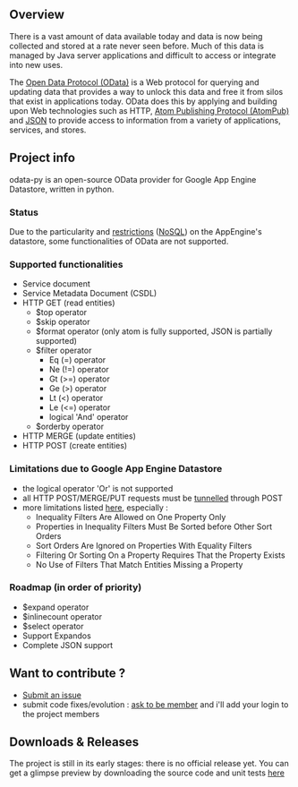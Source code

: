 ## Overview ##
There is a vast amount of data available today and data is now being collected and stored at a rate never seen before. Much of this data is managed by Java server applications and difficult to access or integrate into new uses.

The [Open Data Protocol (OData)](http://www.odata.org/) is a Web protocol for querying and updating data that provides a way to unlock this data and free it from silos that exist in applications today. OData does this by applying and building upon Web technologies such as HTTP, [Atom Publishing Protocol (AtomPub)](http://www.ietf.org/rfc/rfc4287.txt) and [JSON](http://json.org/) to provide access to information from a variety of applications, services, and stores.

## Project info ##
odata-py is an open-source OData provider for Google App Engine Datastore, written in python.

### Status ###
Due to the particularity and [restrictions](http://code.google.com/appengine/docs/python/datastore/gqlreference.html) ([NoSQL](http://en.wikipedia.org/wiki/NoSQL_(concept))) on the AppEngine's datastore, some functionalities of OData are not supported.

### Supported functionalities ###
  * Service document
  * Service Metadata Document (CSDL)
  * HTTP GET (read entities)
    * $top operator
    * $skip operator
    * $format operator (only atom is fully supported, JSON is partially supported)
    * $filter operator
      * Eq (=) operator
      * Ne (!=) operator
      * Gt (>=) operator
      * Ge (>) operator
      * Lt (<) operator
      * Le (<=) operator
      * logical 'And' operator
    * $orderby operator
  * HTTP MERGE (update entities)
  * HTTP POST (create entities)

### Limitations due to Google App Engine Datastore ###
  * the logical operator 'Or' is not supported
  * all HTTP POST/MERGE/PUT requests must be [tunnelled](http://www.odata.org/developers/protocols/operations#MethodTunnelingthroughPOST) through POST
  * more limitations listed [here](http://code.google.com/appengine/docs/python/datastore/queries.html#Restrictions_on_Queries), especially :
    * Inequality Filters Are Allowed on One Property Only
    * Properties in Inequality Filters Must Be Sorted before Other Sort Orders
    * Sort Orders Are Ignored on Properties With Equality Filters
    * Filtering Or Sorting On a Property Requires That the Property Exists
    * No Use of Filters That Match Entities Missing a Property

### Roadmap (in order of priority) ###
  * $expand operator
  * $inlinecount operator
  * $select operator
  * Support Expandos
  * Complete JSON support

## Want to contribute ? ##
  * [Submit an issue](http://code.google.com/p/odata-py/issues/list)
  * submit code fixes/evolution : [ask to be member](mailto:andriniaina@gmail.com) and i'll add your login to the project members

## Downloads & Releases ##
The project is still in its early stages: there is no official release yet. You can get a glimpse preview by downloading the source code and unit tests [here](http://code.google.com/p/odata-py/source/checkout)